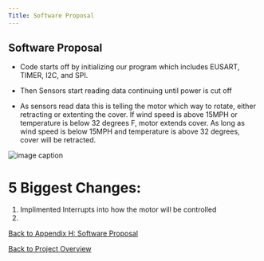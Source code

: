 ```yaml
---
Title: Software Proposal
---
```


## Software Proposal

* Code starts off by initializing our program which includes EUSART, TIMER, I2C, and SPI. 

* Then Sensors start reading data continuing until power is cut off

* As sensors read data this is telling the motor which way to rotate, either retracting or extenting the cover. If wind speed is above 15MPH or temperature is below 32 degrees F, motor extends cover. As long as wind speed is below 15MPH and temperature is above 32 degrees, cover will be retracted.


![image caption](https://cdn.discordapp.com/attachments/1062096006642147503/1100165876713529494/Software_Proposal.drawio.JPG)

# 5 Biggest Changes:

1) Implimented Interrupts into how the motor will be controlled
2) 

[Back to Appendix H: Software Proposal](AppendixH_SoftwareProposal.md)

[Back to Project Overview](index.md)
